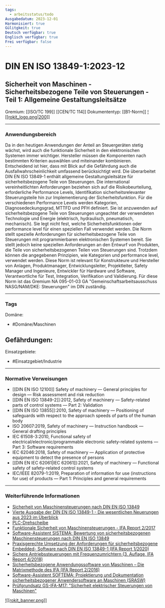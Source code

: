 ```yaml
---
tags:
  - arbeitsstatus/todo
Ausgabedatum: 2023-12-01
Harmonisiert: true
Gülitgkeit: true
Deutsch verfügbar: true
Englisch verfügbar: true
Frei verfügbar: false
---
```


# DIN EN ISO 13849-1:2023-12
## Sicherheit von Maschinen - Sicherheitsbezogene Teile von Steuerungen - Teil 1: Allgemeine Gestaltungsleitsätze

Gremium: [[ISO/TC 199]] [[CEN/TC 114]]
Dokumententyp: [[B1-Norm]]
[![[rokit_logo.png|200]]](https://public-robots.de/)

***
### Anwendungsbereich

Da in den heutigen Anwendungen der Anteil an Steuergeräten stetig wächst, wird auch die funktionale Sicherheit in den elektronischen Systemen immer wichtiger. Hersteller müssen die Komponenten nach bestimmten Kriterien auswählen und miteinander kombinieren. Entscheidend ist hier, dass mit Blick auf die Gefährdung auch die Ausfallwahrscheinlichkeit umfassend berücksichtigt wird. 
Die überarbeitet DIN EN ISO 13849-1 enthält allgemeine Gestaltungsleitsätze für sicherheitsbezogene Teile von Steuerungen. Die international vereinheitlichten Anforderungen beziehen sich auf die Risikobeurteilung, erforderliche Performance Levels, Identifikation sicherheitsrelevanter Steuerungsteile hin zur Implementierung der Sicherheitsfunktion. Für die verschiedenen Performance Levels werden Kategorien, Diagnosedeckungsgrad, MTTFD und PFH definiert. Sie ist anzuwenden auf sicherheitsbezogene Teile von Steuerungen ungeachtet der verwendeten Technologie und Energie (elektrisch, hydraulisch, pneumatisch, mechanisch). 
Sie legt nicht fest, welche Sicherheitsfunktionen oder performance level für einen speziellen Fall verwendet werden. Die Norm stellt spezielle Anforderungen für sicherheitsbezogene Teile von Steuerungen mit programmierbaren elektronischen Systemen bereit. Sie stellt jedoch keine speziellen Anforderungen an den Entwurf von Produkten, die Teile von sicherheitsbezogenen Teilen von Steuerungen sind. Trotzdem können die angegebenen Prinzipien, wie Kategorien und performance level, verwendet werden. 
Diese Norm ist relevant für Konstrukteure und Hersteller von Anlagen, Produktmanager, Entwicklungsleiter, Projektleiter, Safety Manager und Ingenieure, Entwickler für Hardware und Software, Verantwortliche für Test, Integration, Verifikation und Validierung. Für diese Norm ist das Gremium NA 095-01-03 GA "Gemeinschaftsarbeitsausschuss NASG/NAM/DKE: Steuerungen" im DIN zuständig.
***
### Tags

Domäne:
- #Domäne/Maschinen 

Gefährdungen:
- 

Einsatzgebiete:
- #Einsatzgebiet/Industrie 

***
### Normative Verweisungen

- [[DIN EN ISO 12100]] Safety of machinery — General principles for design — Risk assessment and risk reduction
- [[DIN EN ISO 13849-2]]:2012, Safety of machinery — Safety-related parts of control systems — Part 2: Validation
- [[DIN EN ISO 13855]]:2010, Safety of machinery — Positioning of safeguards with respect to the approach speeds of parts of the human body
- ISO 20607:2019, Safety of machinery — Instruction handbook — General drafting principles
- IEC 61508-3:2010, Functional safety of electrical/electronic/programmable electronic safety-related systems — Part 3: Software requirements
- IEC 62046:2018, Safety of machinery — Application of protective equipment to detect the presence of persons
- [[DIN EN IEC 62061|IEC 62061]]:2021, Safety of machinery — Functional safety of safety-related control systems
- IEC/IEEE 82079-1:2019, Preparation of information for use (instructions for use) of products — Part 1: Principles and general requirements
***
### Weiterführende Informationen

- [Sicherheit von Maschinensteuerungen nach DIN EN ISO 13849](https://www.dguv.de/ifa/praxishilfen/praxishilfen-maschinenschutz/sicherheit-von-maschinensteuerungen/index.jsp)
- [Vierte Ausgabe der DIN EN ISO 13849-1 - Die wesentlichen Neuerungen aus 2023 im Überblick](https://publikationen.dguv.de/forschung/ifa/allgemeine-informationen/4755/vierte-ausgabe-der-din-en-iso-13849-1-die-wesentlichen-neuerungen-aus-2023-im-ueberblick)
- [PLC-Drehscheibe](https://www.dguv.de/ifa/praxishilfen/praxishilfen-maschinenschutz/performance-level-calculator/index.jsp)
- [Funktionale Sicherheit von Maschinensteuerungen - IFA Report 2/2017](https://www.dguv.de/ifa/publikationen/reports-download/reports-2017/ifa-report-2-2017/index.jsp)
- [Software-Assistent SISTEMA: Bewertung von sicherheitsbezogenen Maschinensteuerungen nach DIN EN ISO 13849](https://www.dguv.de/ifa/praxishilfen/praxishilfen-maschinenschutz/software-sistema/index.jsp)
- [Praxisgerechte Umsetzung der Anforderungen für sicherheitsbezogene Embedded- Software nach DIN EN ISO 13849-1 (IFA Report 1/2020)](https://www.dguv.de/ifa/publikationen/reports-download/reports-2020/ifa-report-1-2020/index.jsp)
- [Sichere Antriebssteuerungen mit Frequenzumrichtern (3. Auflage, IFA Report 4/2018)](https://www.dguv.de/ifa/publikationen/reports-download/reports-2018/ifa-report-4-2018/index.jsp)
- [Sicherheitsbezogene Anwendungssoftware von Maschinen – Die Matrixmethode des IFA (IFA Report 2/2016)](https://www.dguv.de/ifa/publikationen/reports-download/reports-2016/ifa-report-2-2016/index.jsp)
- [Software-Assistent SOFTEMA: Projektierung und Dokumentation sicherheitsbezogener Anwendersoftware an Maschinen (SRASW)](https://www.dguv.de/ifa/praxishilfen/praxishilfen-maschinenschutz/software-softema/index.jsp)
- [Prüfgrundsatz GS-IFA-M17: "Sicherheit elektrischer Steuerungen von Maschinen"](https://www.dguv.de/dguv-test/prod-pruef-zert/pruefgrundsaetze-erfahrung/pruefgrundsaetze/ifa/index.jsp)

[![[rokit_banner.png]]](https://public-robots.de/)
